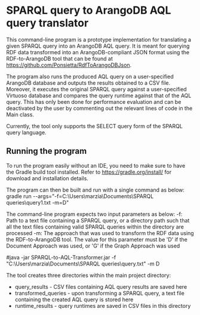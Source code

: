# SPARQL query to ArangoDB AQL query translator

This command-line program is a prototype implementation for translating a given SPARQL query into an ArangoDB AQL query. 
It is meant for querying RDF data transformed into an ArangoDB-compliant JSON format using the RDF-to-ArangoDB tool that can be found at https://github.com/Ponsietta/RdfToArangoDBJson. 

The program also runs the produced AQL query on a user-specified ArangoDB database and outputs the results obtained to a CSV file. Moreover, it executes the original SPARQL query against a user-specified Virtuoso database and compares the query runtime against that of 
the AQL query. This has only been done for performance evaluation and can be deactivated by the user by commenting out the relevant lines of code in the Main class.

Currently, the tool only supports the SELECT query form of the SPARQL query language.

## Running the program

To run the program easily without an IDE, you need to make sure to have the Gradle build tool installed. 
Refer to https://gradle.org/install/ for download and installation details.

The program can then be built and run with a single command as below:
gradle run --args="-f=C:\Users\marzia\Documents\SPARQL queries\query1.txt -m=D"

The command-line program expects two input parameters as below:
-f: Path to a text file containing a SPARQL query, or a directory path such that all the text files containing valid SPARQL queries within the directory are processed
-m: The approach that was used to transform the RDF data using the RDF-to-ArangoDB tool. The value for this parameter must be 'D' if the Document Approach was used,
or 'G' if the Graph Approach was used

#java -jar SPARQL-to-AQL-Transformer.jar -f "C:\Users\marzia\Documents\SPARQL queries\query.txt" -m D

The tool creates three directories within the main project directory:
- query_results - CSV files containing AQL query results are saved here
- transformed_queries - upon transforming a SPARQL query, a text file containing the created AQL query is stored here
- runtime_results - query runtimes are saved in CSV files in this directory

